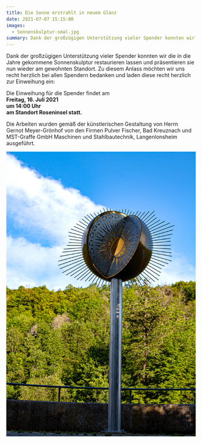 ```yaml
---
title: Die Sonne erstrahlt in neuem Glanz
date: 2021-07-07 15:15:00
images:
  - Sonnenskulptur-smal.jpg
summary: Dank der großzügigen Unterstützung vieler Spender konnten wir die in die Jahre gekommene Sonnenskulptur restaurieren lassen und präsentieren sie nun wieder am gewohnten Standort.
---
```


Dank der großzügigen Unterstützung vieler Spender konnten wir die in die Jahre gekommene Sonnenskulptur restaurieren lassen und präsentieren sie nun wieder am gewohnten Standort. Zu diesem Anlass möchten wir uns recht herzlich bei allen Spendern bedanken und laden diese recht herzlich zur Einweihung ein:

Die Einweihung für die Spender findet am  
**Freitag, 16. Juli 2021**  
**um 14:00 Uhr**  
**am Standort Roseninsel statt.**

Die Arbeiten wurden gemäß der künstlerischen Gestaltung von Herrn Gernot Meyer-Grönhof von den Firmen Pulver Fischer, Bad Kreuznach und MST-Graffe GmbH Maschinen und Stahlbautechnik, Langenlonsheim ausgeführt.

![Sonnenskulptur v3](Sonnenskulptur-v3.jpg)
